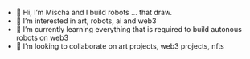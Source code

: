 - 👋 Hi, I’m Mischa and I build robots ... that draw.
- 👀 I’m interested in art, robots, ai and web3
- 🌱 I’m currently learning everything that is required to build autonous robots on web3
- 💞️ I’m looking to collaborate on art projects, web3 projects, nfts
